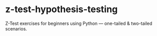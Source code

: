 # z-test-hypothesis-testing
Z-Test exercises for beginners using Python — one-tailed &amp; two-tailed scenarios.
